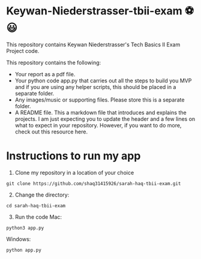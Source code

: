# Keywan-Niederstrasser-tbii-exam ⚽ :smiley:

This repository contains Keywan Niederstrasser's Tech Basics II Exam Project code.

This repository contains the following:

- Your report as a pdf file.
- Your python code app.py that carries out all the steps to build you MVP and if you are using any helper scripts, this should be placed in a separate folder.
- Any images/music or supporting files. Please store this is a separate folder.
- A README file. This a markdown file that introduces and explains the projects. I am just expecting you to update the header and a few lines on what to expect in your repository. However, if you want to do more, check out this resource here.

# Instructions to run my app

1. Clone my repository in a location of your choice
```
git clone https://github.com/shaq31415926/sarah-haq-tbii-exam.git
```
2. Change the directory:
```
cd sarah-haq-tbii-exam
```
3. Run the code
Mac:
```
python3 app.py
```
Windows:
```
python app.py
```
